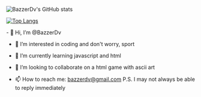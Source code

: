 <thead>

![BazzerDv's GitHub stats](https://github-readme-stats.vercel.app/api?username=BazzerDv&show_icons=true)

[![Top Langs](https://github-readme-stats.vercel.app/api/top-langs?username=BazzerDv&langscount=5)](https://github.com/anuraghazra/github-readme-stats)

</thead>
- 👋 Hi, I’m @BazzerDv

- 👀 I’m interested in coding and don't worry, sport

- 🌱 I’m currently learning javascript and html

- 💞️ I’m looking to collaborate on a html game with ascii art

- 📫 How to reach me: bazzerdv@gmail.com  P.S. I may not always be able to reply immediately

<!---
BazzerDv/BazzerDv is a ✨ special ✨ repository because its `README.md` (this file) appears on your GitHub profile.
You can click the Preview link to take a look at your changes.
--->
